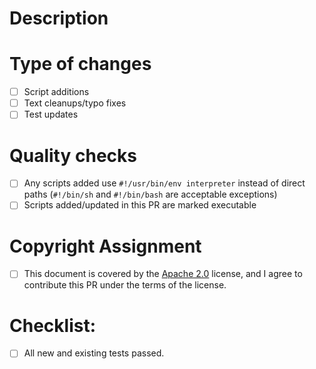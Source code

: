 <!--- Provide a general summary of your changes in the Title above -->
<!--- If you're unsure about anything in this checklist, don't hesitate to create a PR and ask. I'm happy to help! -->

# Description

<!--- Describe your changes in detail -->

# Type of changes

<!--- What types of changes does your submission introduce? Put an `x` in all the boxes that apply: -->

- [ ] Script additions
- [ ] Text cleanups/typo fixes
- [ ] Test updates

# Quality checks

- [ ] Any scripts added use `#!/usr/bin/env interpreter` instead of direct paths (`#!/bin/sh` and `#!/bin/bash` are acceptable exceptions)
- [ ] Scripts added/updated in this PR are marked executable

# Copyright Assignment

- [ ] This document is covered by the [Apache 2.0](https://github.com/unixorn/containierized-awscli/blob/master/LICENSE) license, and I agree to contribute this PR under the terms of the license.

# Checklist:

<!--- Go over all the following points, and put an `x` in all the boxes that apply. -->
- [ ] All new and existing tests passed.
